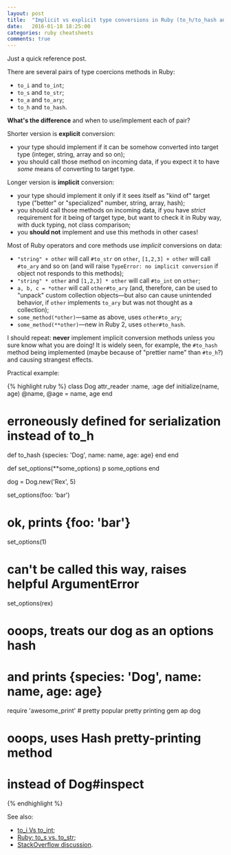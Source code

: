 ```yaml
---
layout: post
title:  "Implicit vs explicit type conversions in Ruby (to_h/to_hash and others)"
date:   2016-01-18 18:25:00
categories: ruby cheatsheets
comments: true
---
```


Just a quick reference post.

There are several pairs of type coercions methods in Ruby:

* `to_i` and `to_int`;
* `to_s` and `to_str`;
* `to_a` and `to_ary`;
* `to_h` and `to_hash`.

**What's the difference** and when to use/implement each of pair?

Shorter version is **explicit** conversion:

* your type should implement if it can be somehow converted into target
  type (integer, string, array and so on);
* you should call those method on incoming data, if you expect it to
  have _some_ means of converting to target type.

Longer version is **implicit** conversion:

* your type should implement it only if it sees itself as "kind of" target
  type ("better" or "specialized" number, string, array, hash);
* you should call those methods on incoming data, if you have _strict_
  requirement for it being of target type, but want to check it in Ruby
  way, with duck typing, not class comparison;
* you **should not** implement and use this methods in other cases!

Most of Ruby operators and core methods use _implicit_ conversions on
data:

* `"string" + other` will call `#to_str` on `other`, `[1,2,3] + other` will
  call `#to_ary` and so on (and will raise `TypeError: no implicit conversion`
  if object not responds to this methods);
* `"string" * other` and `[1,2,3] * other` will call `#to_int` on `other`;
* `a, b, c = *other` will call `other#to_ary` (and, therefore, can be
  used to "unpack" custom collection objects—but also can cause
  unintended behavior, if `other` implements `to_ary` but was not thought
  as a collection);
* `some_method(*other)`—same as above, uses `other#to_ary`;
* `some_method(**other)`—new in Ruby 2, uses `other#to_hash`.

I should repeat: **never** implement implicit conversion methods unless
you sure know what you are doing! It is widely seen, for example, the
`#to_hash` method being implemented (maybe because of "prettier name"
than `#to_h`?) and causing strangest effects.

Practical example:

{% highlight ruby %}
class Dog
  attr_reader :name, :age
  def initialize(name, age)
    @name, @age = name, age
  end

  # erroneously defined for serialization instead of to_h
  def to_hash
    {species: 'Dog', name: name, age: age}
  end
end

def set_options(**some_options)
  p some_options
end

dog = Dog.new('Rex', 5)

set_options(foo: 'bar')
# ok, prints {foo: 'bar'}

set_options(1)
# can't be called this way, raises helpful ArgumentError

set_options(rex)
# ooops, treats our dog as an options hash
# and prints {species: 'Dog', name: name, age: age}


require 'awesome_print' # pretty popular pretty printing gem
ap dog
# ooops, uses Hash pretty-printing method
# instead of Dog#inspect
{% endhighlight %}

See also:

* [to_i Vs to_int](http://www.rubyfleebie.com/to_i-vs-to_int/);
* [Ruby: to_s vs. to_str](http://briancarper.net/blog/98.html);
* [StackOverflow discussion](http://stackoverflow.com/questions/11182052/to-s-vs-to-str-and-to-i-to-a-to-h-vs-to-int-to-ary-to-hash-in-ruby).
